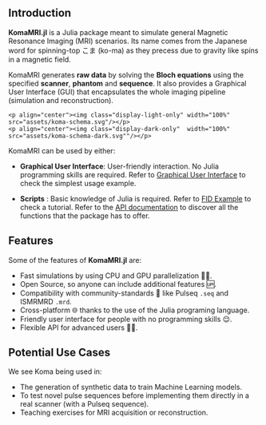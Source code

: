 ## Introduction

**KomaMRI.jl** is a Julia package meant to simulate general Magnetic Resonance Imaging (MRI) scenarios. Its name comes from the Japanese word for spinning-top こま (ko-ma) as they precess due to gravity like spins in a magnetic field.

KomaMRI generates **raw data** by solving the **Bloch equations** using the specified **scanner**, **phantom** and **sequence**. It also provides a Graphical User Interface (GUI) that encapsulates the whole imaging pipeline (simulation and reconstruction).

```@raw html
<p align="center"><img class="display-light-only" width="100%" src="assets/koma-schema.svg"/></p>
<p align="center"><img class="display-dark-only"  width="100%" src="assets/koma-schema-dark.svg""/></p>
```

KomaMRI can be used by either:
* **Graphical User Interface**: User-friendly interaction. No Julia programming skills are required. Refer to [Graphical User Interface](getting-started.md#Graphical-User-Interface) to check the simplest usage example.

* **Scripts** : Basic knowledge of Julia is required. Refer to [FID Example](generated/basic/01-FID.md) to check a tutorial. Refer to the [API documentation](api.md) to discover all the functions that the package has to offer.

## Features

Some of the features of **KomaMRI.jl** are:
* Fast simulations by using CPU and GPU parallelization 🏃💨.
* Open Source, so anyone can include additional features 🆙.
* Compatibility with community-standards 🤝 like Pulseq `.seq` and ISMRMRD `.mrd`.
* Cross-platform 🌐 thanks to the use of the Julia programing language.
* Friendly user interface for people with no programming skills 😌.
* Flexible API for advanced users 👨‍💻.

## Potential Use Cases

We see Koma being used in:
* The generation of synthetic data to train Machine Learning models.
* To test novel pulse sequences before implementing them directly in a real scanner (with a Pulseq sequence).
* Teaching exercises for  MRI acquisition or reconstruction.

